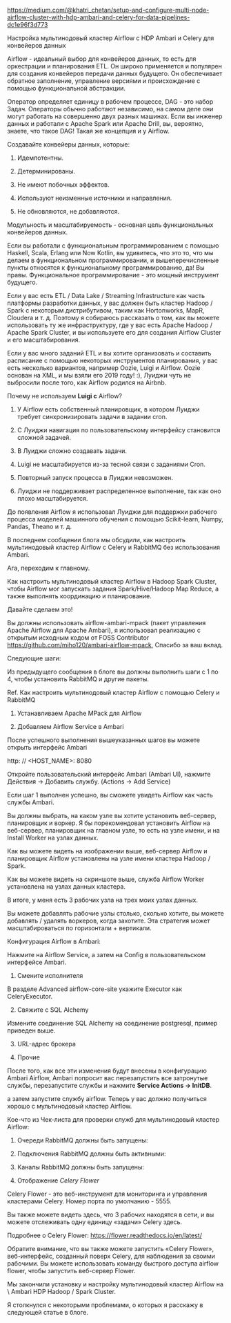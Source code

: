 https://medium.com/@khatri_chetan/setup-and-configure-multi-node-airflow-cluster-with-hdp-ambari-and-celery-for-data-pipelines-dc1e96f3d773

Настройка мультинодовый кластер Airflow с HDP Ambari и Celery для конвейеров данных

Airflow - идеальный выбор для конвейеров данных, то есть для оркестрации и планирования ETL. Он широко применяется и популярен для создания конвейеров передачи данных будущего. Он обеспечивает обратное заполнение, управление версиями и происхождение с помощью функциональной абстракции.

Оператор определяет единицу в рабочем процессе, DAG - это набор Задач. Операторы обычно работают независимо, на самом деле они могут работать на совершенно двух разных машинах. Если вы инженер данных и работали с Apache Spark или Apache Drill, вы, вероятно, знаете, что такое DAG! Такая же концепция и у Airflow.

Создавайте конвейеры данных, которые:

1. Идемпотентны. 

2. Детерминированы.

3. Не имеют побочных эффектов.

4. Используют неизменные источники и направления.

5. Не обновляются, не добавляются.

Модульность и масштабируемость - основная цель функциональных конвейеров данных.

Если вы работали с функциональным программированием с помощью Haskell, Scala, Erlang или Now Kotlin, вы удивитесь, что это то, что мы делаем в функциональном программировании, и вышеперечисленные пункты относятся к функциональному программированию, да! Вы правы. Функциональное программирование - это мощный инструмент будущего.

Если у вас есть ETL / Data Lake / Streaming Infrastructure как часть платформы разработки данных, у вас должен быть кластер Hadoop / Spark с некоторым дистрибутивом, таким как Hortonworks, MapR, Cloudera и т. д. Поэтому я собираюсь рассказать о том, как вы можете использовать ту же инфраструктуру, где у вас есть Apache Hadoop / Apache Spark Cluster, и вы используете его для создания Airflow Cluster и его масштабирования.

Если у вас много заданий ETL и вы хотите организовать и составить расписание с помощью некоторых инструментов планирования, у вас есть несколько вариантов, например Oozie, Luigi и Airflow. Oozie основан на XML, и мы взяли его 2019 году! :), Луиджи чуть не выбросили после того, как Airflow родился на Airbnb.

Почему не используем **Luigi с** Airflow?

1. У Airflow есть собственный планировщик, в котором Луиджи требует синхронизировать задачи в задании cron.

2. С Луиджи навигация по пользовательскому интерфейсу становится сложной задачей.

3. В Луиджи сложно создавать задачи.

4. Luigi не масштабируется из-за тесной связи с заданиями Cron.

5. Повторный запуск процесса в Луиджи невозможен.

6. Луиджи не поддерживает распределенное выполнение, так как оно плохо масштабируется.

До появления Airflow я использовал Луиджи для поддержки рабочего процесса моделей машинного обучения с помощью Scikit-learn, Numpy, Pandas, Theano и т. д.

В последнем сообщении блога мы обсудили, как настроить мультинодовый кластер Airflow с Celery и RabbitMQ без использования Ambari.

Ага, переходим к главному.

Как настроить мультинодовый кластер Airflow в Hadoop Spark Cluster, чтобы Airflow мог запускать задания Spark/Hive/Hadoop Map Reduce, а также выполнять координацию и планирование.

Давайте сделаем это!

Вы должны использовать airflow-ambari-mpack (пакет управления Apache Airflow для Apache Ambari), я использовал реализацию с открытым исходным кодом от FOSS Contributor https://github.com/miho120/ambari-airflow-mpack, Спасибо за ваш вклад.

Следующие шаги:

Из предыдущего сообщения в блоге вы должны выполнить шаги с 1 по 4, чтобы установить RabbitMQ и другие пакеты.

Ref. Как настроить мультинодовый кластер Airflow с помощью Celery и RabbitMQ

1.   Устанавливаем Apache MPack для Airflow

2.   Добавляем Airflow Service в Ambari

После успешного выполнения вышеуказанных шагов вы можете открыть интерфейс Ambari

http: // <HOST_NAME>: 8080

Откройте пользовательский интерфейс Ambari (Ambari UI), нажмите Действия -> Добавить службу. (Actions -> Add Service)

Если шаг 1 выполнен успешно, вы сможете увидеть Airflow как часть службы Ambari.

Вы должны выбрать, на каком узле вы хотите установить веб-сервер, планировщик и воркер. Я бы порекомендовал установить Airflow на веб-сервер, планировщик на главном узле, то есть на узле имени, и на Install Worker на узлах данных.

Как вы можете видеть на изображении выше, веб-сервер Airflow и планировщик Airflow установлены на узле имени кластера Hadoop / Spark.

Как вы можете видеть на скриншоте выше, служба Airflow Worker установлена на узлах данных кластера.

В итоге, у меня есть 3 рабочих узла на трех моих узлах данных.

Вы можете добавлять рабочие узлы столько, сколько хотите, вы можете добавлять / удалять воркеров, когда захотите. Эта стратегия может масштабироваться по горизонтали + вертикали.

Конфигурация Airflow в Ambari:

Нажмите на Airflow Service, а затем на Config в пользовательском интерфейсе Ambari.

1. Смените исполнителя

В разделе Advanced airflow-core-site укажите Executor как CeleryExecutor.

2. Свяжите с SQL Alchemy

Измените соединение SQL Alchemy на соединение postgresql, пример приведен выше.

3. URL-адрес брокера

4. Прочие

После того, как все эти изменения будут внесены в конфигурацию Ambari Airflow, Ambari попросит вас перезапустить все затронутые службы, перезапустите службы и нажмите **Service Actions -> InitDB**.

а затем запустите службу airflow. Теперь у вас должно получиться хорошо с мультинодовый кластер Airflow.

Кое-что из Чек-листа для проверки служб для мультинодовый кластер Airflow:

1. Очереди RabbitMQ должны быть запущены:

2. Подключения RabbitMQ должны быть активными:

3. Каналы RabbitMQ должны быть запущены:

4. Отображение *Celery Flower*

Celery Flower - это веб-инструмент для мониторинга и управления кластерами Celery. Номер порта по умолчанию - 5555.

Вы также можете видеть здесь, что 3 рабочих находятся в сети, и вы можете отслеживать одну единицу «задачи» Celery здесь.

Подробнее о Celery Flower: https://flower.readthedocs.io/en/latest/

Обратите внимание, что вы также можете запустить «Celery Flower», веб-интерфейс, созданный поверх Celery, для наблюдения за своими рабочими. Вы можете использовать команду быстрого доступа airflow flower, чтобы запустить веб-сервер Flower.

Мы закончили установку и настройку мультинодовый кластер Airflow на \ Ambari HDP Hadoop / Spark Cluster.

Я столкнулся с некоторыми проблемами, о которых я расскажу в следующей статье в блоге.
